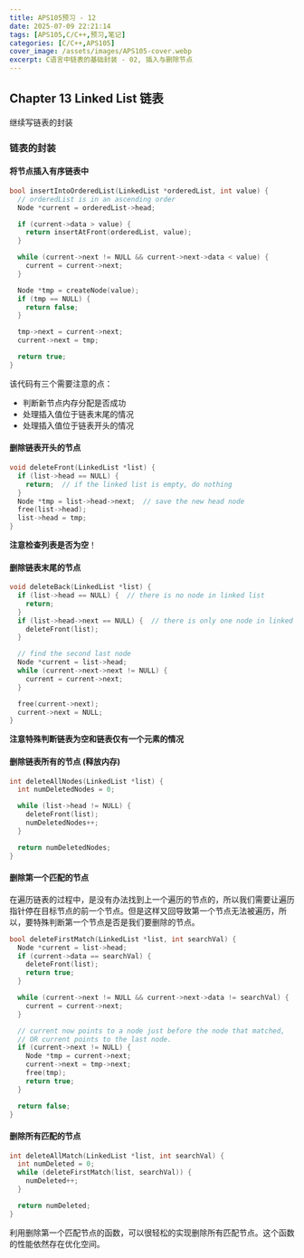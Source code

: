```yaml
---
title: APS105预习 - 12
date: 2025-07-09 22:21:14
tags: [APS105,C/C++,预习,笔记]
categories: [C/C++,APS105]
cover_image: /assets/images/APS105-cover.webp
excerpt: C语言中链表的基础封装 - 02, 插入与删除节点
---
```


## Chapter 13 Linked List 链表

继续写链表的封装

### 链表的封装

#### 将节点插入有序链表中

```c
bool insertIntoOrderedList(LinkedList *orderedList, int value) {
  // orderedList is in an ascending order
  Node *current = orderedList->head;

  if (current->data > value) {
    return insertAtFront(orderedList, value);
  }

  while (current->next != NULL && current->next->data < value) {
    current = current->next;
  }

  Node *tmp = createNode(value);
  if (tmp == NULL) {
    return false;
  }

  tmp->next = current->next;
  current->next = tmp;

  return true;
}
```

该代码有三个需要注意的点：

- 判断新节点内存分配是否成功
- 处理插入值位于链表末尾的情况
- 处理插入值位于链表开头的情况

#### 删除链表开头的节点

```C
void deleteFront(LinkedList *list) {
  if (list->head == NULL) {
    return;  // if the linked list is empty, do nothing
  }
  Node *tmp = list->head->next;  // save the new head node
  free(list->head);
  list->head = tmp;
}
```

**注意检查列表是否为空**！

#### 删除链表末尾的节点

```C
void deleteBack(LinkedList *list) {
  if (list->head == NULL) {  // there is no node in linked list
    return;
  }
  if (list->head->next == NULL) {  // there is only one node in linked list
    deleteFront(list);
  }

  // find the second last node
  Node *current = list->head;
  while (current->next->next != NULL) {
    current = current->next;
  }

  free(current->next);
  current->next = NULL;
}
```

**注意特殊判断链表为空和链表仅有一个元素的情况**

#### 删除链表所有的节点 (释放内存)

```C
int deleteAllNodes(LinkedList *list) {
  int numDeletedNodes = 0;

  while (list->head != NULL) {
    deleteFront(list);
    numDeletedNodes++;
  }

  return numDeletedNodes;
}
```

#### 删除第一个匹配的节点

在遍历链表的过程中，是没有办法找到上一个遍历的节点的，所以我们需要让遍历指针停在目标节点的前一个节点。但是这样又回导致第一个节点无法被遍历，所以，要特殊判断第一个节点是否是我们要删除的节点。

```c
bool deleteFirstMatch(LinkedList *list, int searchVal) {
  Node *current = list->head;
  if (current->data == searchVal) {
    deleteFront(list);
    return true;
  }

  while (current->next != NULL && current->next->data != searchVal) {
    current = current->next;
  }

  // current now points to a node just before the node that matched,
  // OR current points to the last node.
  if (current->next != NULL) {
    Node *tmp = current->next;
    current->next = tmp->next;
    free(tmp);
    return true;
  }

  return false;
}
```

#### 删除所有匹配的节点

```c
int deleteAllMatch(LinkedList *list, int searchVal) {
  int numDeleted = 0;
  while (deleteFirstMatch(list, searchVal)) {
    numDeleted++;
  }

  return numDeleted;
}
```

利用删除第一个匹配节点的函数，可以很轻松的实现删除所有匹配节点。这个函数的性能依然存在优化空间。
